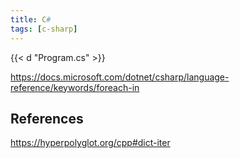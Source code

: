 ```yaml
---
title: C#
tags: [c-sharp]
---
```


{{< d "Program.cs" >}}

<https://docs.microsoft.com/dotnet/csharp/language-reference/keywords/foreach-in>

## References

<https://hyperpolyglot.org/cpp#dict-iter>
